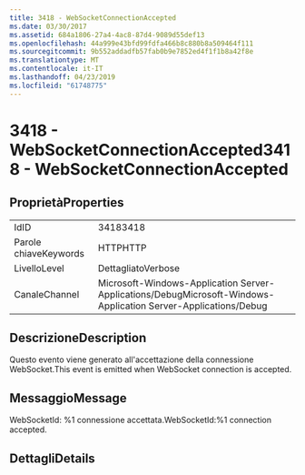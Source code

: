 ```yaml
---
title: 3418 - WebSocketConnectionAccepted
ms.date: 03/30/2017
ms.assetid: 684a1806-27a4-4ac8-87d4-9089d55def13
ms.openlocfilehash: 44a999e43bfd99fdfa466b8c880b8a509464f111
ms.sourcegitcommit: 9b552addadfb57fab0b9e7852ed4f1f1b8a42f8e
ms.translationtype: MT
ms.contentlocale: it-IT
ms.lasthandoff: 04/23/2019
ms.locfileid: "61748775"
---
```

# <a name="3418---websocketconnectionaccepted"></a><span data-ttu-id="370a6-102">3418 - WebSocketConnectionAccepted</span><span class="sxs-lookup"><span data-stu-id="370a6-102">3418 - WebSocketConnectionAccepted</span></span>
## <a name="properties"></a><span data-ttu-id="370a6-103">Proprietà</span><span class="sxs-lookup"><span data-stu-id="370a6-103">Properties</span></span>  
  
|||  
|-|-|  
|<span data-ttu-id="370a6-104">Id</span><span class="sxs-lookup"><span data-stu-id="370a6-104">ID</span></span>|<span data-ttu-id="370a6-105">3418</span><span class="sxs-lookup"><span data-stu-id="370a6-105">3418</span></span>|  
|<span data-ttu-id="370a6-106">Parole chiave</span><span class="sxs-lookup"><span data-stu-id="370a6-106">Keywords</span></span>|<span data-ttu-id="370a6-107">HTTP</span><span class="sxs-lookup"><span data-stu-id="370a6-107">HTTP</span></span>|  
|<span data-ttu-id="370a6-108">Livello</span><span class="sxs-lookup"><span data-stu-id="370a6-108">Level</span></span>|<span data-ttu-id="370a6-109">Dettagliato</span><span class="sxs-lookup"><span data-stu-id="370a6-109">Verbose</span></span>|  
|<span data-ttu-id="370a6-110">Canale</span><span class="sxs-lookup"><span data-stu-id="370a6-110">Channel</span></span>|<span data-ttu-id="370a6-111">Microsoft-Windows-Application Server-Applications/Debug</span><span class="sxs-lookup"><span data-stu-id="370a6-111">Microsoft-Windows-Application Server-Applications/Debug</span></span>|  
  
## <a name="description"></a><span data-ttu-id="370a6-112">Descrizione</span><span class="sxs-lookup"><span data-stu-id="370a6-112">Description</span></span>  
 <span data-ttu-id="370a6-113">Questo evento viene generato all'accettazione della connessione WebSocket.</span><span class="sxs-lookup"><span data-stu-id="370a6-113">This event is emitted when WebSocket connection is accepted.</span></span>  
  
## <a name="message"></a><span data-ttu-id="370a6-114">Messaggio</span><span class="sxs-lookup"><span data-stu-id="370a6-114">Message</span></span>  
 <span data-ttu-id="370a6-115">WebSocketId: %1 connessione accettata.</span><span class="sxs-lookup"><span data-stu-id="370a6-115">WebSocketId:%1 connection accepted.</span></span>  
  
## <a name="details"></a><span data-ttu-id="370a6-116">Dettagli</span><span class="sxs-lookup"><span data-stu-id="370a6-116">Details</span></span>
